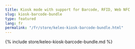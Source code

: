 ```yaml
---
title: Kiosk mode with support for Barcode, RFID, Web NFC
slug: kiosk-barcode-bundle
type: featured
lang: fr
permalink: "/fr/store/keleo-kiosk-barcode-bundle.html"
---
```


{% include store/keleo-kiosk-barcode-bundle.md %}
